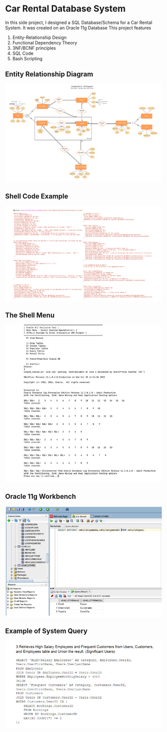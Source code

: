 # Car Rental Database System
In this side project, I designed a SQL Database/Schema for a Car Rental System. 
It was created on an Oracle 11g Database
This project features

1. Entity-Relationship Design
2. Functional Dependency Theory
3. 3NF/BCNF principles
4. SQL Code
5. Bash Scripting


## Entity Relationship Diagram
![Example Image](/README_images/Entity_Relationship_Diagram.png)


## Shell Code Example
![Example Image](/README_images/Create_Tables_Shell.PNG)


## The Shell Menu
![Example Image](/README_images/Shell_Menu_Output.PNG)


## Oracle 11g Workbench
![Example Image](/README_images/Workbench.PNG)

## Example of System Query
![Example Image](/README_images/Advanced_Query_Example.PNG)
